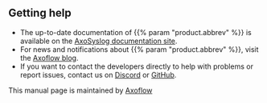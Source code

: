 ## Getting help

- The up-to-date documentation of {{% param "product.abbrev" %}} is available on the [AxoSyslog documentation site](https://axoflow.com/docs/axosyslog-core/).
- For news and notifications about {{% param "product.abbrev" %}}, visit the [Axoflow blog](https://axoflow.com/blog/).
- If you want to contact the developers directly to help with problems or report issues, contact us on [Discord](https://discord.gg/583Z4wjem2) or [GitHub](https://github.com/syslog-ng/syslog-ng/issues/).

This manual page is maintained by [Axoflow](https://axoflow.com/)
